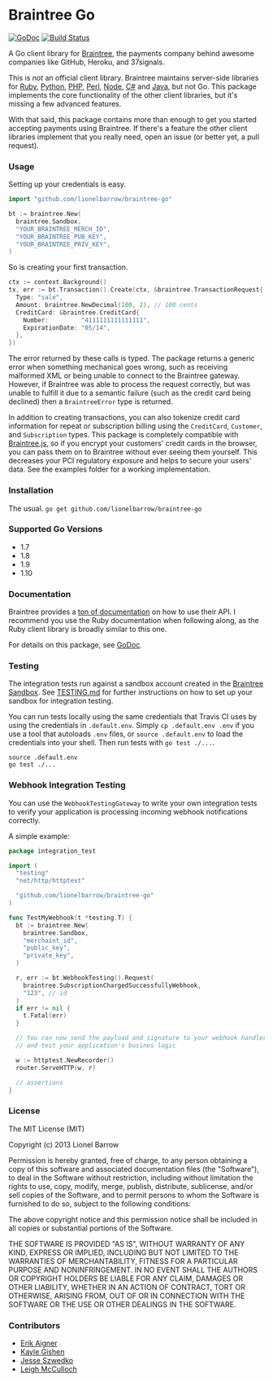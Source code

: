 # Braintree Go

[![GoDoc](https://godoc.org/github.com/lionelbarrow/braintree-go?status.svg)](http://godoc.org/github.com/lionelbarrow/braintree-go) [![Build Status](https://travis-ci.org/lionelbarrow/braintree-go.png?branch=master)](https://travis-ci.org/lionelbarrow/braintree-go)

A Go client library for [Braintree](https://www.braintreepayments.com), the payments company behind awesome companies like GitHub, Heroku, and 37signals.

This is *not* an official client library. Braintree maintains server-side libraries for [Ruby](https://www.github.com/braintree/braintree_ruby), [Python](https://www.github.com/braintree/braintree_python), [PHP](https://www.github.com/braintree/braintree_php), [Perl](https://www.github.com/braintree/braintree_perl), [Node](https://www.github.com/braintree/braintree_node), [C#](https://www.github.com/braintree/braintree_dotnet) and [Java](https://www.github.com/braintree/braintree_java), but not Go. This package implements the core functionality of the other client libraries, but it's missing a few advanced features.

With that said, this package contains more than enough to get you started accepting payments using Braintree. If there's a feature the other client libraries implement that you really need, open an issue (or better yet, a pull request).

### Usage

Setting up your credentials is easy.

```go
import "github.com/lionelbarrow/braintree-go"

bt := braintree.New(
  braintree.Sandbox,
  "YOUR_BRAINTREE_MERCH_ID",
  "YOUR_BRAINTREE_PUB_KEY",
  "YOUR_BRAINTREE_PRIV_KEY",
)
```

So is creating your first transaction.

```go
ctx := context.Background()
tx, err := bt.Transaction().Create(ctx, &braintree.TransactionRequest{
  Type: "sale",
  Amount: braintree.NewDecimal(100, 2), // 100 cents
  CreditCard: &braintree.CreditCard{
    Number:         "4111111111111111",
    ExpirationDate: "05/14",
  },
})
```

The error returned by these calls is typed. The package returns a generic error when something mechanical goes wrong, such as receiving malformed XML or being unable to connect to the Braintree gateway. However, if Braintree was able to process the request correctly, but was unable to fulfill it due to a semantic failure (such as the credit card being declined) then a `BraintreeError` type is returned.

In addition to creating transactions, you can also tokenize credit card information for repeat or subscription billing using the `CreditCard`, `Customer`, and `Subscription` types. This package is completely compatible with [Braintree.js](https://www.braintreepayments.com/braintrust/braintree-js), so if you encrypt your customers' credit cards in the browser, you can pass them on to Braintree without ever seeing them yourself. This decreases your PCI regulatory exposure and helps to secure your users' data. See the examples folder for a working implementation.

### Installation

The usual. `go get github.com/lionelbarrow/braintree-go`

### Supported Go Versions

* 1.7
* 1.8
* 1.9
* 1.10

### Documentation

Braintree provides a [ton of documentation](https://www.braintreepayments.com/docs/ruby/guide/overview) on how to use their API. I recommend you use the Ruby documentation when following along, as the Ruby client library is broadly similar to this one.

For details on this package, see [GoDoc](http://godoc.org/github.com/lionelbarrow/braintree-go).

### Testing

The integration tests run against a sandbox account created in the [Braintree Sandbox](https://sandbox.braintreegateway.com/).
See [TESTING.md](TESTING.md) for further instructions on how to set up your sandbox for integration testing.

You can run tests locally using the same credentials that Travis CI uses by using the credentials in `.default.env`. Simply `cp .default.env .env` if you use a tool that autoloads `.env` files, or `source .default.env` to load the credentials into your shell. Then run tests with `go test ./...`.

```
source .default.env
go test ./...
```

### Webhook Integration Testing

You can use the `WebhookTestingGateway` to write your own integration tests to verify your application is processing incoming webhook notifications correctly.

A simple example:

```go
package integration_test

import (
  "testing"
  "net/http/httptest"

  "github.com/lionelbarrow/braintree-go"
)

func TestMyWebhook(t *testing.T) {
  bt := braintree.New(
    braintree.Sandbox,
    "merchaint_id",
    "public_key",
    "private_key",
  )

  r, err := bt.WebhookTesting().Request(
    braintree.SubscriptionChargedSuccessfullyWebhook,
    "123", // id
  )
  if err != nil {
    t.Fatal(err)
  }

  // You can now send the payload and signature to your webhook handler
  // and test your application's busines logic

  w := httptest.NewRecorder()
  router.ServeHTTP(w, r)

  // assertions
}
```

### License

The MIT License (MIT)

Copyright (c) 2013 Lionel Barrow

Permission is hereby granted, free of charge, to any person obtaining a copy
of this software and associated documentation files (the "Software"), to deal
in the Software without restriction, including without limitation the rights
to use, copy, modify, merge, publish, distribute, sublicense, and/or sell
copies of the Software, and to permit persons to whom the Software is
furnished to do so, subject to the following conditions:

The above copyright notice and this permission notice shall be included in
all copies or substantial portions of the Software.

THE SOFTWARE IS PROVIDED "AS IS", WITHOUT WARRANTY OF ANY KIND, EXPRESS OR
IMPLIED, INCLUDING BUT NOT LIMITED TO THE WARRANTIES OF MERCHANTABILITY,
FITNESS FOR A PARTICULAR PURPOSE AND NONINFRINGEMENT. IN NO EVENT SHALL THE
AUTHORS OR COPYRIGHT HOLDERS BE LIABLE FOR ANY CLAIM, DAMAGES OR OTHER
LIABILITY, WHETHER IN AN ACTION OF CONTRACT, TORT OR OTHERWISE, ARISING FROM,
OUT OF OR IN CONNECTION WITH THE SOFTWARE OR THE USE OR OTHER DEALINGS IN
THE SOFTWARE.

### Contributors

- [Erik Aigner](http://github.com/eaigner)
- [Kayle Gishen](https://github.com/kayleg)
- [Jesse Szwedko](https://github.com/jszwedko)
- [Leigh McCulloch](https://github.com/leighmcculloch)
